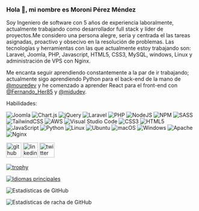 <!--
**MoropM/MoropM** is a ✨ _special_ ✨ repository because its `README.md` (this file) appears on your GitHub profile.

Here are some ideas to get you started:

- 🔭 I’m currently working on ...
- 🌱 I’m currently learning ...
- 👯 I’m looking to collaborate on ...
- 🤔 I’m looking for help with ...
- 💬 Ask me about ...
- 📫 How to reach me: ...
- 😄 Pronouns: ...
- ⚡ Fun fact: ...


https://readme.so/es/editor
https://arturssmirnovs.github.io/github-profile-readme-generator/
-->

### Hola 👋, mi nombre es Moroni Pérez Méndez
Soy Ingeniero de software con 5 años de experiencia laboralmente, actualmente trabajando como desarrollador full stack y líder de proyectos.Me considero una persona alegre, seria y centrada el las tareas asignadas, proactivo y obsecivo en la resolución de problemas.
Las tecnologías y herramientas con las que actualmente estoy trabajando son: Laravel, Joomla, PHP, Javascript, HTML5, CSS3, MySQL, windows, Linux y administración de VPS con Nginx.

Me encanta seguir aprendiendo constantemente a la par de ir trabajando; actualmente sigo aprendiendo Python para el back-end de la mano de [@mouredev](https://www.github.com/mouredev) y he comenzado a aprender React para el front-end con [@Fernando_Her85](https://twitter.com/Fernando_Her85) y [@midudev](https://www.github.com/midudev).

Habilidades: 

![Joomla](https://img.shields.io/badge/joomla-%235091CD.svg?style=for-the-badge&logo=joomla&logoColor=white) ![Chart.js](https://img.shields.io/badge/chart.js-F5788D.svg?style=for-the-badge&logo=chart.js&logoColor=white) ![jQuery](https://img.shields.io/badge/jquery-%230769AD.svg?style=for-the-badge&logo=jquery&logoColor=white) ![Laravel](https://img.shields.io/badge/laravel-%23FF2D20.svg?style=for-the-badge&logo=laravel&logoColor=white) ![PHP](https://img.shields.io/badge/php-%23777BB4.svg?style=for-the-badge&logo=php&logoColor=white) ![NodeJS](https://img.shields.io/badge/node.js-6DA55F?style=for-the-badge&logo=node.js&logoColor=white) ![NPM](https://img.shields.io/badge/NPM-%23CB3837.svg?style=for-the-badge&logo=npm&logoColor=white) ![SASS](https://img.shields.io/badge/SASS-hotpink.svg?style=for-the-badge&logo=SASS&logoColor=white) ![TailwindCSS](https://img.shields.io/badge/tailwindcss-%2338B2AC.svg?style=for-the-badge&logo=tailwind-css&logoColor=white) ![AWS](https://img.shields.io/badge/AWS-%23FF9900.svg?style=for-the-badge&logo=amazon-aws&logoColor=white) ![Visual Studio Code](https://img.shields.io/badge/Visual%20Studio%20Code-0078d7.svg?style=for-the-badge&logo=visual-studio-code&logoColor=white) ![CSS3](https://img.shields.io/badge/css3-%231572B6.svg?style=for-the-badge&logo=css3&logoColor=white) ![HTML5](https://img.shields.io/badge/html5-%23E34F26.svg?style=for-the-badge&logo=html5&logoColor=white) ![JavaScript](https://img.shields.io/badge/javascript-%23323330.svg?style=for-the-badge&logo=javascript&logoColor=%23F7DF1E) ![Python](https://img.shields.io/badge/python-3670A0?style=for-the-badge&logo=python&logoColor=ffdd54) ![Linux](https://img.shields.io/badge/Linux-FCC624?style=for-the-badge&logo=linux&logoColor=black) ![Ubuntu](https://img.shields.io/badge/Ubuntu-E95420?style=for-the-badge&logo=ubuntu&logoColor=white) ![macOS](https://img.shields.io/badge/mac%20os-000000?style=for-the-badge&logo=macos&logoColor=F0F0F0) ![Windows](https://img.shields.io/badge/Windows-0078D6?style=for-the-badge&logo=windows&logoColor=white) ![Apache](https://img.shields.io/badge/apache-%23D42029.svg?style=for-the-badge&logo=apache&logoColor=white) ![Nginx](https://img.shields.io/badge/nginx-%23009639.svg?style=for-the-badge&logo=nginx&logoColor=white)



[<img src='https://cdn.jsdelivr.net/npm/simple-icons@3.0.1/icons/github.svg' alt='github' height='40'>](https://github.com/MoroPm)  [<img src='https://cdn.jsdelivr.net/npm/simple-icons@3.0.1/icons/linkedin.svg' alt='linkedin' height='40'>](https://www.linkedin.com/in/moroni-p-876b22122/)  [<img src='https://cdn.jsdelivr.net/npm/simple-icons@3.0.1/icons/twitter.svg' alt='twitter' height='40'>](https://twitter.com/@Moroni_pM)  


[![trophy](https://github-profile-trophy.vercel.app/?username=MoroPm)](https://github.com/ryo-ma/github-profile-trophy)


[![Idiomas principales](https://github-readme-stats.vercel.app/api/top-langs/?username=MoroPm)](https://github.com/anuraghazra/github-readme-stats)


![Estadísticas de GitHub](https://github-readme-stats.vercel.app/api?username=MoroPm&show_icons=true)  


![Estadísticas de racha de GitHub](https://streak-stats.demolab.com/?user=MoroPm)  

